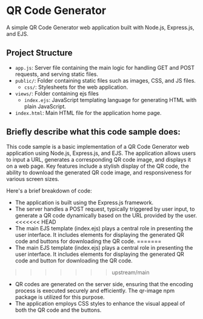 # QR Code Generator

A simple QR Code Generator web application built with Node.js, Express.js, and EJS.

## Project Structure

- `app.js`: Server file containing the main logic for handling GET and POST requests, and serving static files.
- `public/`: Folder containing static files such as images, CSS, and JS files.
    - `css/`: Stylesheets for the web application.
- `views/`: Folder containing ejs files
    - `index.ejs`: JavaScript templating language for generating HTML with plain JavaScript. 
- `index.html`: Main HTML file for the application home page.

## Briefly describe what this code sample does:

This code sample is a basic implementation of a QR Code Generator web application using Node.js, Express.js, and EJS. The application allows users to input a URL, generates a corresponding QR code image, and displays it on a web page. Key features include a stylish display of the QR code, the ability to download the generated QR code image, and responsiveness for various screen sizes.

Here's a brief breakdown of code:

- The application is built using the Express.js framework.
- The server handles a POST request, typically triggered by user input, to generate a QR code dynamically based on the URL provided by the user.
<<<<<<< HEAD
- The main EJS template (index.ejs) plays a central role in presenting the user interface. It includes elements for displaying the generated QR code and buttons for downloading the QR code.
=======
- The main EJS template (index.ejs) plays a central role in presenting the user interface. It includes elements for displaying the generated QR code and button for downloading the QR code.
>>>>>>> upstream/main
- QR codes are generated on the server side, ensuring that the encoding process is executed securely and efficiently. The qr-image npm package is utilized for this purpose.
- The application employs CSS styles to enhance the visual appeal of both the QR code and the buttons.
